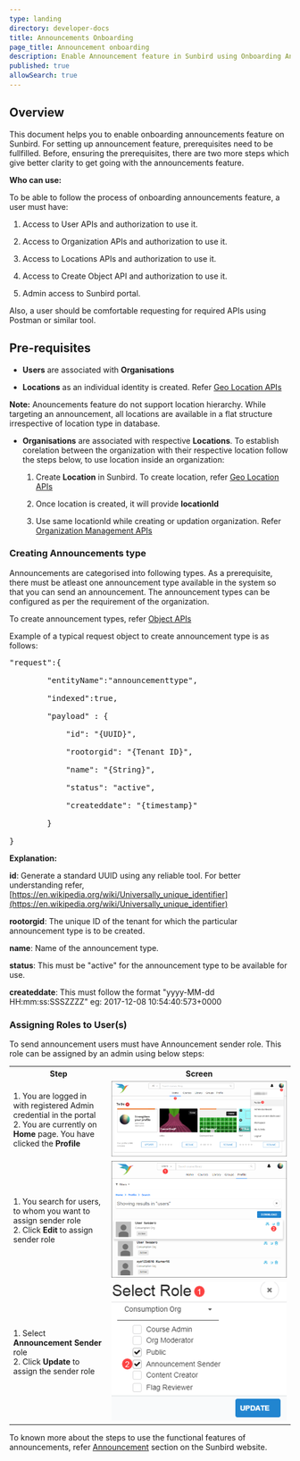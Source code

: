 ```yaml
---
type: landing
directory: developer-docs
title: Announcements Onboarding
page_title: Announcement onboarding
description: Enable Announcement feature in Sunbird using Onboarding Announcements document
published: true
allowSearch: true
---
```

## Overview

This document helps you to enable onboarding announcements feature on Sunbird. For setting up announcement feature, prerequisites need to be fullfilled. Before, ensuring the prerequisites, there are two more steps which give better clarity to get going with the announcements feature.

**Who can use:**

To be able to follow the process of onboarding announcements feature, a user must have:

1. Access to User APIs and authorization to use it.

2. Access to Organization APIs and authorization to use it.

3. Access to Locations APIs and authorization to use it.

4. Access to Create Object API and authorization to use it.

5. Admin access to Sunbird portal.

Also, a user should be comfortable requesting for required APIs using Postman or similar tool.

## Pre-requisites

* **Users** are associated with **Organisations**

* **Locations** as an individual identity is created. Refer [Geo Location APIs](http://www.sunbird.org/apis/geolocationapi/)

**Note:** Anouncements feature do not support location hierarchy. While targeting an announcement, all locations are available in a flat structure irrespective of location type in database.

* **Organisations** are associated with respective **Locations**. To establish corelation between the organization with their respective location follow the steps below, to use location inside an organization: 

     1. Create **Location** in Sunbird. To create location, refer [Geo Location APIs](http://www.sunbird.org/apis/geolocationapi/)
    
     2. Once location is created, it will provide **locationId**
    
     3. Use same locationId while creating or updation organization. Refer [Organization Management APIs](http://www.sunbird.org/apis/orgapi/)

### Creating Announcements type

Announcements are categorised into following types. As a prerequisite, there must be atleast one announcement type available in the system so that you can send an announcement. The announcement types can be configured as per the requirement of the organization.

To create announcement types, refer [Object APIs](http://www.sunbird.org/apis/objectapi/)

Example of a typical request object to create announcement type is as follows:

<pre>
"request":{

        "entityName":"announcementtype",

        "indexed":true,

        "payload" : {

        	"id": "{UUID}",

        	"rootorgid": "{Tenant ID}",

            "name": "{String}",

            "status": "active",

            "createddate": "{timestamp}"

        }

}
</pre>

**Explanation:**

**id**: Generate a standard UUID using any reliable tool. For better understanding refer, [https://en.wikipedia.org/wiki/Universally_unique_identifier](https://en.wikipedia.org/wiki/Universally_unique_identifier)

**rootorgid**: The unique ID of the tenant for which the particular announcement type is to be created.

**name**: Name of the announcement type.

**status**: This must be "active" for the announcement type to be available for use.

**createddate**: This must follow the format "yyyy-MM-dd HH:mm:ss:SSSZZZZ" eg: 2017-12-08 10:54:40:573+0000

### Assigning Roles to User(s)

To send announcement users must have Announcement sender role. This role can be assigned by an admin using below steps:

<table>
  <tr>
    <th style="width:35%;">Step</th>
    <th style="width:65%;">Screen</th>
  </tr>
  <tr>
      <td>1. You are logged in with registered Admin credential in the portal <br>2. You are currently on <b>Home</b> page. You have clicked the <b>Profile</b></td>
      <td><img src="pages/features-documentation/images/announcement/assignuserrole1.png"></td>
  </tr>
  <tr>
    <td>1. You search for users, to whom you want to assign sender role <br>2. Click <b>Edit</b> to assign sender role</td>
    <td><img src="pages/features-documentation/images/announcement/assignuserrole2.png"></td>
  </tr>
  <tr>
    <td>1. Select <b>Announcement Sender</b> role <br>2. Click <b>Update</b> to assign the sender role</td>
    <td><img src="pages/features-documentation/images/announcement/assignuserrole3.png"></td>
  </tr>
</table>

To known more about the steps to use the functional features of announcements, refer [Announcement](http://www.sunbird.org/features-documentation/announcement/) section on the Sunbird website.
     
         
